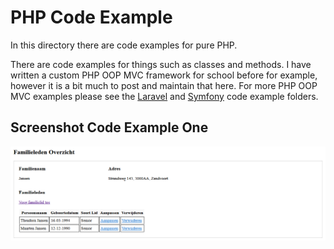 
# PHP Code Example

In this directory there are code examples for pure PHP.

There are code examples for things such as classes and methods. 
I have written a custom PHP OOP MVC framework for school before for example, however it is a bit much
to post and maintain that here. For more PHP OOP MVC examples please see the [Laravel](https://github.com/CodezPoet/code_examples/tree/main/laravel) and [Symfony](https://github.com/CodezPoet/code_examples/tree/main/symfony) code example folders. 

## Screenshot Code Example One

![screenshot of code example](https://github.com/CodezPoet/code_examples/blob/main/php/familieleden_overzicht_screenshot.png)
